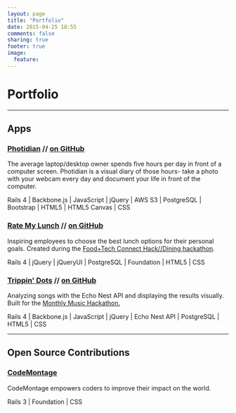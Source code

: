 ```yaml
---
layout: page
title: "Portfolio"
date: 2015-04-25 18:55
comments: false
sharing: true
footer: true
image:
  feature:
---
```

# Portfolio

---

## Apps

### <a href="http://photidian.herokuapp.com/" target="_blank">Photidian</a> // <a href="https://github.com/alexshook/photidian" target="_blank">on GitHub</a>

The average laptop/desktop owner spends five hours per day in front of a computer screen. Photidian is a visual diary of those hours- take a photo with your webcam every day and document your life in front of the computer.

Rails 4 | Backbone.js | JavaScript | jQuery | AWS S3 | PostgreSQL | Bootstrap | HTML5 | HTML5 Canvas | CSS

### <a href="http://ratemylunch.herokuapp.com/" target="_blank">Rate My Lunch</a> // <a href="https://github.com/alexshook/ratemylunch">on GitHub</a>
Inspiring employees to choose the best lunch options for their personal goals. Created during the <a href="https://www.hackerleague.org/hackathons/hack-slash-slash-dining-nyc">Food+Tech Connect Hack//Dining hackathon</a>.

Rails 4 | jQuery | jQueryUI | PostgreSQL | Foundation | HTML5 | CSS

### <a href="http://trippindots.herokuapp.com/" target="_blank">Trippin' Dots</a> // <a href="https://github.com/alexshook/trippindots" target="_blank">on GitHub</a>

Analyzing songs with the Echo Nest API and displaying the results visually. Built for the <a href="http://monthlymusichackathon.org/">Monthly Music Hackathon.</a>

Rails 4 | Backbone.js | JavaScript | jQuery | Echo Nest API | PostgreSQL | HTML5 | CSS

---

## Open Source Contributions

### <a href="https://github.com/CodeMontageHQ/codemontage/commit/f3bd04c6db82cb297320ba44fab703e375b9d1e4" target="_blank">CodeMontage</a>
CodeMontage empowers coders to improve their impact on the world.

Rails 3 | Foundation | CSS
